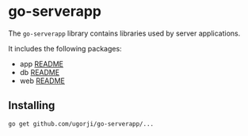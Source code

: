 # go-serverapp

The `go-serverapp` library contains libraries used by server applications.

It includes the following packages:

- app [README](app/README.md)
- db [README](db/README.md)
- web [README](web/README.md)

## Installing

```
go get github.com/ugorji/go-serverapp/...
```

